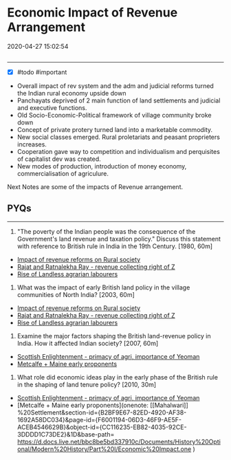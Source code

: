 # Economic Impact of Revenue Arrangement

2020-04-27 15:02:54

```toc
```

---

- [x] #todo #important
- Overall impact of rev system and the adm and judicial reforms turned the Indian rural economy upside down
- Panchayats deprived of 2 main function of land settlements and judicial and executive functions.
- Old Socio-Economic-Political framework of village community broke down
- Concept of private protery turned land into a marketable commodity.
- New social classes emerged. Rural proletariats and peasant proprieters increases.
- Cooperation gave way to competition and individualism and perquisites of capitalist dev was created.
- New modes of production, introduction of money economy, commercialisation of agriculure.

Next Notes are some of the impacts of Revenue arrangement.

## PYQs

---

1. "The poverty of the Indian people was the consequence of the Government's land
revenue and taxation policy." Discuss this statement with reference to British rule in India in the 19th Century. [1980, 60m]
- [Impact of revenue reforms on Rural society](onenote:[[Impoverishment]]%20of%20Rural%20Society&section-id={B2BF9E67-82ED-4920-AF38-1692A58DC034}&page-id={B4EA83F5-CE2D-4E20-9730-9ACE0AD331CB}&object-id={36BA9B4F-7420-443D-80CC-FC799852511F}&C&base-path=https://d.docs.live.net/bbc8be5bd337910c/Documents/History%20Optional/Modern%20History/Part%20I/Economic%20Impact.one)
- [Rajat and Ratnalekha Ray - revenue collecting right of Z](onenote:[[Permanent]]%20Settlement&section-id={B2BF9E67-82ED-4920-AF38-1692A58DC034}&page-id={AAE2248F-01D8-460D-B666-E64673DAEC8F}&object-id={DD37475E-1031-4EB7-B339-35883A9EF777}&46&base-path=https://d.docs.live.net/bbc8be5bd337910c/Documents/History%20Optional/Modern%20History/Part%20I/Economic%20Impact.one)
- [Rise of Landless agrarian labourers](onenote:[[Rise]]%20of%20Landless%20agrarian%20labourers&section-id={B2BF9E67-82ED-4920-AF38-1692A58DC034}&page-id={B03DE161-DC27-4118-83C1-1FA15DE45B82}&end&base-path=https://d.docs.live.net/bbc8be5bd337910c/Documents/History%20Optional/Modern%20History/Part%20I/Economic%20Impact.one)

1. What was the impact of early British land policy in the village communities of North India? [2003, 60m]
- [Impact of revenue reforms on Rural society](onenote:[[Impoverishment]]%20of%20Rural%20Society&section-id={B2BF9E67-82ED-4920-AF38-1692A58DC034}&page-id={B4EA83F5-CE2D-4E20-9730-9ACE0AD331CB}&object-id={36BA9B4F-7420-443D-80CC-FC799852511F}&C&base-path=https://d.docs.live.net/bbc8be5bd337910c/Documents/History%20Optional/Modern%20History/Part%20I/Economic%20Impact.one)
- [Rajat and Ratnalekha Ray - revenue collecting right of Z](onenote:[[Permanent]]%20Settlement&section-id={B2BF9E67-82ED-4920-AF38-1692A58DC034}&page-id={AAE2248F-01D8-460D-B666-E64673DAEC8F}&object-id={DD37475E-1031-4EB7-B339-35883A9EF777}&46&base-path=https://d.docs.live.net/bbc8be5bd337910c/Documents/History%20Optional/Modern%20History/Part%20I/Economic%20Impact.one)
- [Rise of Landless agrarian labourers](onenote:[[Rise]]%20of%20Landless%20agrarian%20labourers&section-id={B2BF9E67-82ED-4920-AF38-1692A58DC034}&page-id={B03DE161-DC27-4118-83C1-1FA15DE45B82}&end&base-path=https://d.docs.live.net/bbc8be5bd337910c/Documents/History%20Optional/Modern%20History/Part%20I/Economic%20Impact.one)

1. Examine the major factors shaping the British land-revenue policy in India. How it affected Indian society? [2007, 60m]
- [Scottish Enlightenment - primacy of agri, importance of Yeoman](onenote:[[Ryotwari]]%20Settlement&section-id={B2BF9E67-82ED-4920-AF38-1692A58DC034}&page-id={ABF07ED1-9C9B-4FD5-84A4-E34231F1102D}&object-id={6BDF00B1-0AFB-499E-81AD-89CC1E99E55D}&1C&base-path=https://d.docs.live.net/bbc8be5bd337910c/Documents/History%20Optional/Modern%20History/Part%20I/Economic%20Impact.one)
- [Metcalfe + Maine early proponents](onenote:[[Mahalwari]]%20Settlement&section-id={B2BF9E67-82ED-4920-AF38-1692A58DC034}&page-id={F6001194-06D3-46F9-AE5F-ACEB4546629B}&object-id={CC116235-EB82-4035-92CE-3DDDD1C73DE2}&1D&base-path=https://d.docs.live.net/bbc8be5bd337910c/Documents/History%20Optional/Modern%20History/Part%20I/Economic%20Impact.one)

1. What role did economic ideas play in the early phase of the British rule in the shaping of
land tenure policy? [2010, 30m]
- [Scottish Enlightenment - primacy of agri, importance of Yeoman](onenote:[[Ryotwari]]%20Settlement&section-id={B2BF9E67-82ED-4920-AF38-1692A58DC034}&page-id={ABF07ED1-9C9B-4FD5-84A4-E34231F1102D}&object-id={6BDF00B1-0AFB-499E-81AD-89CC1E99E55D}&1C&base-path=https://d.docs.live.net/bbc8be5bd337910c/Documents/History%20Optional/Modern%20History/Part%20I/Economic%20Impact.one)
- [Metcalfe + Maine early proponents](onenote: [[Mahalwari]] %20Settlement&section-id={B2BF9E67-82ED-4920-AF38-1692A58DC034}&page-id={F6001194-06D3-46F9-AE5F-ACEB4546629B}&object-id={CC116235-EB82-4035-92CE-3DDDD1C73DE2}&1D&base-path= <https://d.docs.live.net/bbc8be5bd337910c/Documents/History%20Optional/Modern%20History/Part%20I/Economic%20Impact.one> )

